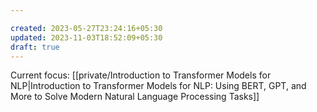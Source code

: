 ```yaml
---

created: 2023-05-27T23:24:16+05:30
updated: 2023-11-03T18:52:09+05:30
draft: true
---
```


Current focus: [[private/Introduction to Transformer Models for NLP|Introduction to Transformer Models for NLP: Using BERT, GPT, and More to Solve Modern Natural Language Processing Tasks]]


